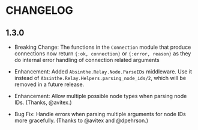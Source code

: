 # CHANGELOG

## 1.3.0

- Breaking Change: The functions in the `Connection` module that produce connections
  now return `{:ok, connection}` or `{:error, reason}` as they do internal error handling
  of connection related arguments

- Enhancement: Added `Absinthe.Relay.Node.ParseIDs` middleware. Use it instead of
  `Absinthe.Relay.Helpers.parsing_node_ids/2`, which will be removed in a future
  release.
- Enhancement: Allow multiple possible node types when parsing node IDs.
  (Thanks, @avitex.)
- Bug Fix: Handle errors when parsing multiple arguments for node IDs more
  gracefully. (Thanks to @avitex and @dpehrson.)
